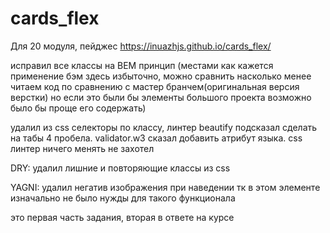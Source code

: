 # cards_flex

Для 20 модуля, пейджес https://inuazhjs.github.io/cards_flex/

исправил все классы на BEM принцип (местами как кажется применение бэм здесь избыточно, можно сравнить насколько менее читаем код по сравнению с мастер бранчем(оригинальная версия верстки) но если это были бы элементы большого проекта возможно было бы проще его содержать)

удалил из css селекторы по классу, линтер beautify подсказал сделать на табы 4 пробела. validator.w3 сказал добавить атрибут языка. css линтер ничего менять не захотел

DRY: удалил лишние и повторяющие классы из css

YAGNI: удалил негатив изображения при наведении тк в этом элементе изначально не было нужды для такого функционала

это первая часть задания, вторая в ответе на курсе
